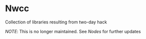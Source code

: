 # Nwcc
Collection of libraries resulting from two-day hack

_NOTE_: This is no longer maintained.  See _Nodes_ for further updates
